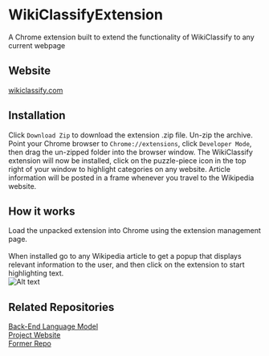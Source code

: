 # WikiClassifyExtension
A Chrome extension built to extend the functionality of WikiClassify to any current webpage<br>
## Website
[wikiclassify.com](https://www.wikiclassify.com/)

## Installation
Click `Download Zip` to download the extension .zip file. Un-zip the archive. Point your Chrome browser to `Chrome://extensions`, click `Developer Mode`, then drag the un-zipped folder into the browser window. The WikiClassify extension will now be installed, click on the puzzle-piece icon in the top right of your window to highlight categories on any website. Article information will be posted in a frame whenever you travel to the Wikipedia website.

## How it works
Load the unpacked extension into Chrome using the extension management page.<br><br>
When installed go to any Wikipedia article to get a popup that displays relevant information to the user, and then click on the extension to start highlighting text.<br>
![Alt text](https://github.com/lukewielgus/WikiExtension/blob/master/repo_external/example.PNG)

## Related Repositories
[Back-End Language Model](https://github.com/bfaure/WikiClassify2.0) <br>
[Project Website](https://github.com/waynesun95/WikiClassifySite) <br>
[Former Repo](https://github.com/nathankjer/WikiClassify)
